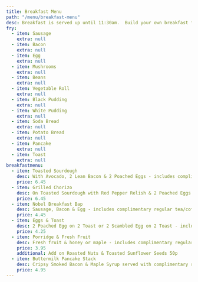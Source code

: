 ```yaml
---
title: Breakfast Menu
path: "/menu/breakfast-menu"
desc: Breakfast is served up until 11:30am.  Build your own breakfast fry.
fry:
  - item: Sausage
    extra: null
  - item: Bacon
    extra: null
  - item: Egg
    extra: null
  - item: Mushrooms
    extra: null
  - item: Beans
    extra: null
  - item: Vegetable Roll
    extra: null
  - item: Black Pudding
    extra: null
  - item: White Pudding
    extra: null
  - item: Soda Bread
    extra: null
  - item: Potato Bread
    extra: null
  - item: Pancake
    extra: null
  - item: Toast
    extra: null
breakfastmenu:
  - item: Toasted Sourdough
    desc: With Avocado, 2 Lean Bacon & 2 Poached Eggs - includes complimentary regular tea/coffee
    price: 6.45
  - item: Grilled Chorizo
    desc: On Toasted Sourdough with Red Pepper Relish & 2 Poached Eggs - includes complimentary regular tea/coffee
    price: 6.45
  - item: Nobel Breakfast Bap
    desc: Sausage, Bacon & Egg - includes complimentary regular tea/coffee
    price: 4.45
  - item: Eggs & Toast
    desc: 2 Poached Egg on 2 Toast or 2 Scambled Egg on 2 Toast - includes complimentary regular tea/coffee
    price: 4.25
  - item: Porridge & Fresh Fruit
    desc: Fresh fruit & honey or maple - includes complimentary regular tea/coffee
    price: 3.95
    additional: Add on Roasted Nuts & Toasted Sunflower Seeds 50p
  - item: Buttermilk Pancake Stack
    desc: Cripsy Smoked Bacon & Maple Syrup served with complimentary regular tea/coffee
    price: 4.95
---
```


